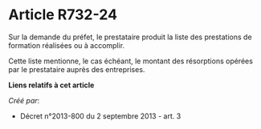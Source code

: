 # Article R732-24

Sur la demande du préfet, le prestataire produit la liste des prestations de formation réalisées ou à accomplir.

Cette liste mentionne, le cas échéant, le montant des résorptions opérées par le prestataire auprès des entreprises.

**Liens relatifs à cet article**

_Créé par_:

  - Décret n°2013-800 du 2 septembre 2013 - art. 3
